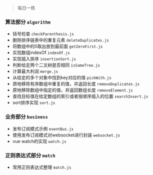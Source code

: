 > 每日一练

### 算法部分 `algorithm`
* 括号检查 `checkParenthesis.js`
* 删除排序链表中的重复元素 `deleteDuplicates.js`
* 将数组中的0取出放到最前面 `getZeroFirst.js`
* 实现数组indexOf `indexOf.js`
* 实现插入排序 `insertionSort.js`
* 判断给定两个二叉树是否相同 `isSameTree.js`
* 计算最大利润 `merge.js`
* 从给定的多个对象中找到key对应的值 `pickWith.js`
* 原地移除有序数组中重复的值，并返回长度 `removeDuplicates.js`
* 原地移除数组中指定的值，并返回数组长度 `removeElement.js`
* 查找目标值在给定数组的索引或者按顺序插入的位置 `searchInsert.js`
* sort排序实现 `sort.js`

### 业务部分 `business`
* 发布订阅模式示例 `eventBus.js`
* 使用发布订阅模式对websocket进行封装 `websocket.js`
* vue watch的实现 `watch.js`

### 正则表达式部分 `match`
* 常用正则表达式整理 `match.js`